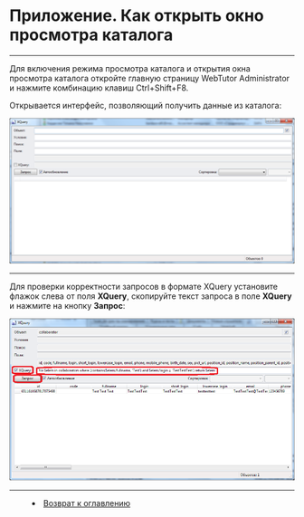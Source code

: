 # Приложение. Как открыть окно просмотра каталога
***

Для включения режима просмотра каталога и открытия окна просмотра каталога откройте главную страницу WebTutor Administrator и нажмите комбинацию клавиш Ctrl+Shift+F8. 

Открывается интерфейс, позволяющий получить данные из каталога:

![](Window_XQuery01.png)

---

Для проверки корректности запросов в формате XQuery установите флажок слева от поля **XQuery**, скопируйте текст запроса в поле **XQuery** и нажмите на кнопку **Запрос**:

![](Window_XQuery02.png)


***


<dd><li> <a href="README.md"> Возврат к оглавлению</a></dd>
